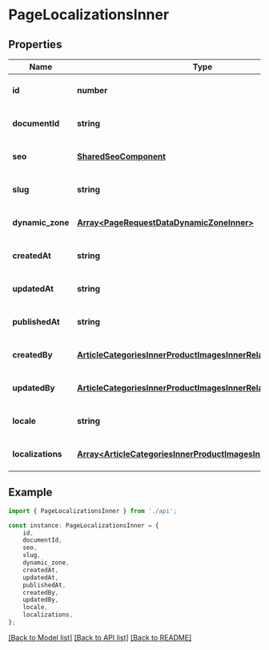 # PageLocalizationsInner


## Properties

Name | Type | Description | Notes
------------ | ------------- | ------------- | -------------
**id** | **number** |  | [optional] [default to undefined]
**documentId** | **string** |  | [optional] [default to undefined]
**seo** | [**SharedSeoComponent**](SharedSeoComponent.md) |  | [optional] [default to undefined]
**slug** | **string** |  | [optional] [default to undefined]
**dynamic_zone** | [**Array&lt;PageRequestDataDynamicZoneInner&gt;**](PageRequestDataDynamicZoneInner.md) |  | [optional] [default to undefined]
**createdAt** | **string** |  | [optional] [default to undefined]
**updatedAt** | **string** |  | [optional] [default to undefined]
**publishedAt** | **string** |  | [optional] [default to undefined]
**createdBy** | [**ArticleCategoriesInnerProductImagesInnerRelatedInner**](ArticleCategoriesInnerProductImagesInnerRelatedInner.md) |  | [optional] [default to undefined]
**updatedBy** | [**ArticleCategoriesInnerProductImagesInnerRelatedInner**](ArticleCategoriesInnerProductImagesInnerRelatedInner.md) |  | [optional] [default to undefined]
**locale** | **string** |  | [optional] [default to undefined]
**localizations** | [**Array&lt;ArticleCategoriesInnerProductImagesInnerRelatedInner&gt;**](ArticleCategoriesInnerProductImagesInnerRelatedInner.md) |  | [optional] [default to undefined]

## Example

```typescript
import { PageLocalizationsInner } from './api';

const instance: PageLocalizationsInner = {
    id,
    documentId,
    seo,
    slug,
    dynamic_zone,
    createdAt,
    updatedAt,
    publishedAt,
    createdBy,
    updatedBy,
    locale,
    localizations,
};
```

[[Back to Model list]](../README.md#documentation-for-models) [[Back to API list]](../README.md#documentation-for-api-endpoints) [[Back to README]](../README.md)
